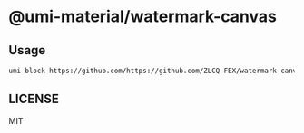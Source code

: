 # @umi-material/watermark-canvas



## Usage

```sh
umi block https://github.com/https://github.com/ZLCQ-FEX/watermark-canvas.git/tree/master/watermark-canvas
```

## LICENSE

MIT
